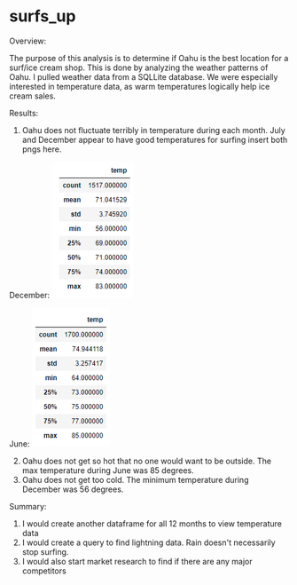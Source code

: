# surfs_up

Overview:

  The purpose of this analysis is to determine if Oahu is the best location for a surf/ice cream shop. This is done by analyzing the weather patterns of Oahu. I pulled weather data from a SQLLite database. We were especially interested in temperature data, as warm temperatures logically help ice cream sales.

Results:

  1) Oahu does not fluctuate terribly in temperature during each month. July and December appear to have good temperatures for surfing
  insert both pngs here.
  
  December:
  ![december](https://github.com/jrg12300/surfs_up/blob/main/Dec_Summary_Stats.png)
  
  June:
  ![june](https://github.com/jrg12300/surfs_up/blob/main/June_Summary_Stats.png)
  
  2) Oahu does not get so hot that no one would want to be outside. The max temperature during June was 85 degrees.
  3) Oahu does not get too cold. The minimum temperature during December was 56 degrees.


Summary:

  1) I would create another dataframe for all 12 months to view temperature data
  2) I would create a query to find lightning data. Rain doesn't necessarily stop surfing.
  3) I would also start market research to find if there are any major competitors
